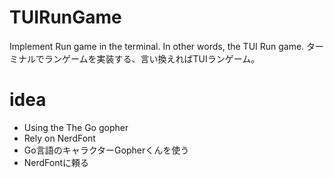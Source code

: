 # TUIRunGame
Implement Run game in the terminal. In other words, the TUI Run game.
ターミナルでランゲームを実装する、言い換えればTUIランゲーム。

# idea
* Using the The Go gopher
* Rely on NerdFont
* Go言語のキャラクターGopherくんを使う
* NerdFontに頼る
